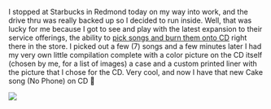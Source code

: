 I stopped at Starbucks in Redmond today on my way into work, and the drive thru was really backed up so I decided to run inside. Well, that was lucky for me because I got to see and play with the latest expansion to their service offerings, the ability to <a href="http://www.starbucks.com/hearmusic" target="_blank" class="broken_link">pick songs and burn them onto CD</a> right there in the store. I picked out a few (7) songs and a few minutes later I had my very own little compilation complete with a color picture on the CD itself (chosen by me, for a list of images) a case and a custom printed liner with the picture that I chose for the CD. Very cool, and now I have that new Cake song (No Phone) on CD 🙂

![](http://www.textamerica.com/user.images.x/64/IMG_364864/_1025/T40410251221111.jpg)
